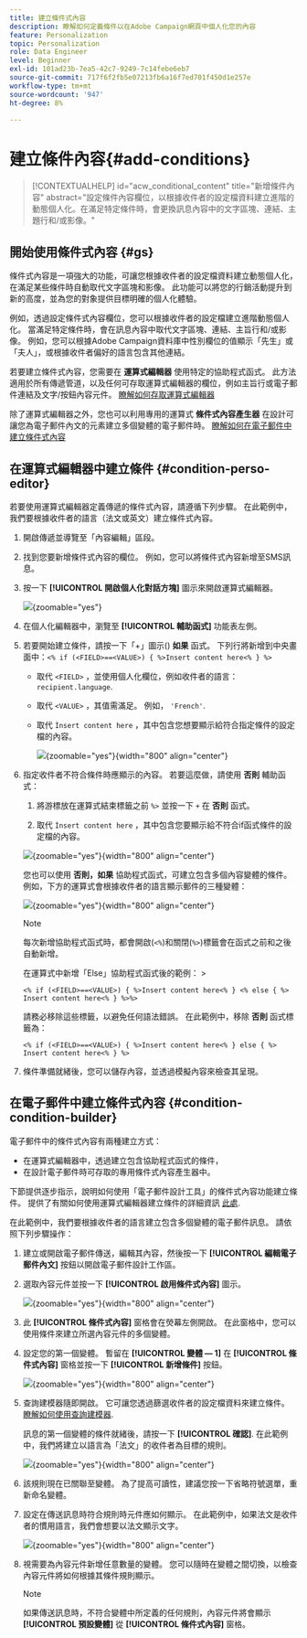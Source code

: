 ```yaml
---
title: 建立條件式內容
description: 瞭解如何定義條件以在Adobe Campaign網頁中個人化您的內容
feature: Personalization
topic: Personalization
role: Data Engineer
level: Beginner
exl-id: 101ad23b-7ea5-42c7-9249-7c14febe6eb7
source-git-commit: 717f6f2fb5e07213fb6a16f7ed701f450d1e257e
workflow-type: tm+mt
source-wordcount: '947'
ht-degree: 8%

---
```


# 建立條件內容{#add-conditions}

>[!CONTEXTUALHELP]
>id="acw_conditional_content"
>title="新增條件內容"
>abstract="設定條件內容欄位，以根據收件者的設定檔資料建立進階的動態個人化。在滿足特定條件時，會更換訊息內容中的文字區塊、連結、主題行和/或影像。"

## 開始使用條件式內容 {#gs}

條件式內容是一項強大的功能，可讓您根據收件者的設定檔資料建立動態個人化，在滿足某些條件時自動取代文字區塊和影像。 此功能可以將您的行銷活動提升到新的高度，並為您的對象提供目標明確的個人化體驗。

例如，透過設定條件式內容欄位，您可以根據收件者的設定檔建立進階動態個人化。 當滿足特定條件時，會在訊息內容中取代文字區塊、連結、主旨行和/或影像。 例如，您可以根據Adobe Campaign資料庫中性別欄位的值顯示「先生」或「夫人」，或根據收件者偏好的語言包含其他連結。

若要建立條件式內容，您需要在 **運算式編輯器** 使用特定的協助程式函式。 此方法適用於所有傳遞管道，以及任何可存取運算式編輯器的欄位，例如主旨行或電子郵件連結及文字/按鈕內容元件。 [瞭解如何存取運算式編輯器](gs-personalization.md/#access)

除了運算式編輯器之外，您也可以利用專用的運算式 **條件式內容產生器** 在設計可讓您為電子郵件內文的元素建立多個變體的電子郵件時。 [瞭解如何在電子郵件中建立條件式內容](#condition-condition-builder)

## 在運算式編輯器中建立條件 {#condition-perso-editor}

若要使用運算式編輯器定義傳遞的條件式內容，請遵循下列步驟。 在此範例中，我們要根據收件者的語言（法文或英文）建立條件式內容。

1. 開啟傳遞並導覽至「內容編輯」區段。

1. 找到您要新增條件式內容的欄位。 例如，您可以將條件式內容新增至SMS訊息。

1. 按一下 **[!UICONTROL 開啟個人化對話方塊]** 圖示來開啟運算式編輯器。

   ![](assets/open-perso-editor-sms.png){zoomable=&quot;yes&quot;}

1. 在個人化編輯器中，瀏覽至 **[!UICONTROL 輔助函式]** 功能表左側。

1. 若要開始建立條件，請按一下「+」圖示() **如果** 函式。 下列行將新增到中央畫面中：`<% if (<FIELD>==<VALUE>) { %>Insert content here<% } %>`

   * 取代 `<FIELD>` ，並使用個人化欄位，例如收件者的語言： `recipient.language`.
   * 取代 `<VALUE>` ，其值需滿足。 例如， `'French'`.
   * 取代 `Ìnsert content here` ，其中包含您想要顯示給符合指定條件的設定檔的內容。

     ![](assets/condition-sample1.png){zoomable=&quot;yes&quot;}{width="800" align="center"}

1. 指定收件者不符合條件時應顯示的內容。 若要這麼做，請使用 **否則** 輔助函式：

   1. 將游標放在運算式結束標籤之前 `%>` 並按一下 `+` 在 **否則** 函式。

   1. 取代 `Ìnsert content here` ，其中包含您要顯示給不符合if函式條件的設定檔的內容。

   ![](assets/condition-sample2.png){zoomable=&quot;yes&quot;}{width="800" align="center"}

   您也可以使用 **否則，如果** 協助程式函式，可建立包含多個內容變體的條件。 例如，下方的運算式會根據收件者的語言顯示郵件的三種變體：

   ![](assets/condition-sample3.png){zoomable=&quot;yes&quot;}{width="800" align="center"}

   >[!NOTE]
   >
   >每次新增協助程式函式時，都會開啟(`<%`)和關閉(`%>`)標籤會在函式之前和之後自動新增。
   >
   >在運算式中新增「Else」協助程式函式後的範例： >
   >
   >`<% if (<FIELD>==<VALUE>) { %>Insert content here<% } <% else { %> Insert content here<% } %>%>`
   >
   >請務必移除這些標籤，以避免任何語法錯誤。 在此範例中，移除 **否則** 函式標籤為：
   >
   >`<% if (<FIELD>==<VALUE>) { %>Insert content here<% } else { %> Insert content here<% } %>`

1. 條件準備就緒後，您可以儲存內容，並透過模擬內容來檢查其呈現。

## 在電子郵件中建立條件式內容 {#condition-condition-builder}

電子郵件中的條件式內容有兩種建立方式：
* 在運算式編輯器中，透過建立包含協助程式函式的條件，
* 在設計電子郵件時可存取的專用條件式內容產生器中。

下節提供逐步指示，說明如何使用「電子郵件設計工具」的條件式內容功能建立條件。 提供了有關如何使用運算式編輯器建立條件的詳細資訊 [此處](#condition-perso-editor).

在此範例中，我們要根據收件者的語言建立包含多個變體的電子郵件訊息。 請依照下列步驟操作：

1. 建立或開啟電子郵件傳送，編輯其內容，然後按一下 **[!UICONTROL 編輯電子郵件內文]** 按鈕以開啟電子郵件設計工作區。

1. 選取內容元件並按一下 **[!UICONTROL 啟用條件式內容]** 圖示。

   ![](assets/condition-email-enable.png){zoomable=&quot;yes&quot;}{width="800" align="center"}

1. 此 **[!UICONTROL 條件式內容]** 窗格會在熒幕左側開啟。 在此窗格中，您可以使用條件來建立所選內容元件的多個變體。

1. 設定您的第一個變體。 暫留在 **[!UICONTROL 變體 — 1]** 在 **[!UICONTROL 條件式內容]** 窗格並按一下 **[!UICONTROL 新增條件]** 按鈕。

   ![](assets/condition-add-condition.png){zoomable=&quot;yes&quot;}{width="800" align="center"}

1. 查詢建模器隨即開啟。 它可讓您透過篩選收件者的設定檔資料來建立條件。 [瞭解如何使用查詢建模器](../query/query-modeler-overview.md).

   訊息的第一個變體的條件就緒後，請按一下 **[!UICONTROL 確認]**. 在此範例中，我們將建立以語言為「法文」的收件者為目標的規則。

   ![](assets/condition-example.png){zoomable=&quot;yes&quot;}{width="800" align="center"}

1. 該規則現在已關聯至變體。 為了提高可讀性，建議您按一下省略符號選單，重新命名變體。

1. 設定在傳送訊息時符合規則時元件應如何顯示。 在此範例中，如果法文是收件者的慣用語言，我們會想要以法文顯示文字。

   ![](assets/condition-email-variant1.png){zoomable=&quot;yes&quot;}{width="800" align="center"}

1. 視需要為內容元件新增任意數量的變體。 您可以隨時在變體之間切換，以檢查內容元件將如何根據其條件規則顯示。

   >[!NOTE]
   >如果傳送訊息時，不符合變體中所定義的任何規則，內容元件將會顯示 **[!UICONTROL 預設變體]** 從 **[!UICONTROL 條件式內容]** 窗格。
